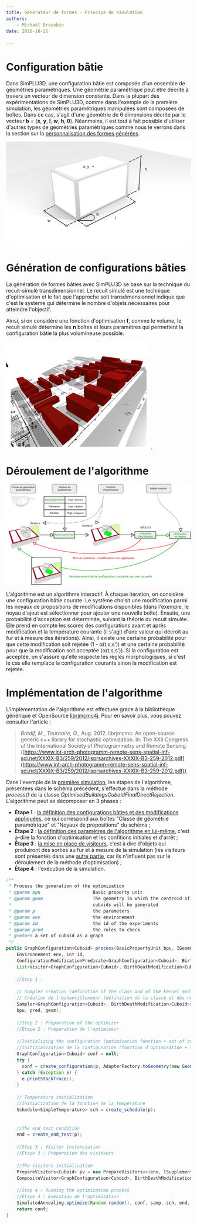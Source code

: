 ```yaml
---
title: Générateur de formes - Principe de simulation
authors:
    - Mickaël Brasebin
date: 2018-10-26

---
```

# Configuration bâtie

Dans SimPLU3D, une configuration bâtie est composée d'un ensemble de géométries paramétriques. Une géométrie paramétrique peut être décrite à travers un vecteur de dimension constante. Dans la plupart des expérimentations de SimPLU3D, comme dans l'exemple de la première simulation, les géométries paramétriques manipulées sont composées de boîtes. Dans ce cas, s'agit d'une géométrie de 6 dimensions décrite par le vecteur **b** = (**x**, **y**, **l**, **w**, **h**, **θ**). Néanmoins, il est tout à fait possible d'utiliser d'autres types de géométries paramétriques comme nous le verrons dans la section sur la [personnalisation des formes générées](custom-generator.md).

![Image représentant une boîte](img/boite.png)

# Génération de configurations bâties

La génération de formes bâties avec SimPLU3D se base sur la technique du recuit-simulé transdimensionnel. Le recuit simulé est une technique d'optimisation et le fait que l'approche soit transdimensionnel indique que c'est le système qui détermine le nombre d'objets nécessaires pour atteindre l'objectif.

Ainsi, si on considère une fonction d'optimisation **f**, comme le volume, le recuit simulé détermine les **n** boîtes et leurs paramètres qui permettent la configuration bâtie la plus volumineuse possible.

![Image représentant une boîte](img/configuration.png)
.

# Déroulement de l'algorithme

![Image montrant le principe](img/principe.png)

L'algorithme est un algorithme interactif. À chaque itération, on considère une configuration bâtie courate. Le système choisit une modification parmi les noyaux de propositions de modifications disponibles (dans l'exemple, le noyau d'ajout est sélectionner pour ajouter une nouvelle boîte). Ensuite, une probabilité d'acception est déterminée, suivant la théorie du recuit simulée. Elle prend en compte les scores des configurations avant et après modification et la température courante (il s'agit d'une valeur qui décroit au fur et à mesure des itérations). Ainsi, il existe une certaine probabilité pour que cette modification soit rejetée (1 - α(t,s,s’)) et une certaine probabilité pour que la modification soit acceptée (α(t,s,s’)). Si la configuration est acceptée, on s'assure qu'elle respecte les règles morphologiques, si c'est le cas elle remplace la configuration courante sinon la modification est rejetée.

# Implémentation de l'algorithme

L'implémentation de l'algorithme est effectuée grace à la bibliothèque générique et OpenSource [librjmcmc4j](https://github.com/IGNF/librjmcmc4j). Pour en savoir plus, vous pouvez consulter l'article :
> *Brédif, M., Tournaire, O.*, Aug. 2012. librjmcmc: An open-source generic c++ library for stochastic optimization. In: The XXII Congress of the International Society of Photogrammetry and Remote Sensing. ([https://www.int-arch-photogramm-remote-sens-spatial-inf-sci.net/XXXIX-B3/259/2012/isprsarchives-XXXIX-B3-259-2012.pdf](https://www.int-arch-photogramm-remote-sens-spatial-inf-sci.net/XXXIX-B3/259/2012/isprsarchives-XXXIX-B3-259-2012.pdf))

Dans l'exemple de la [première simulation](../begin/first_simulation.md), les étapes de l'algorithme, présentées dans le schéma précédent, s'effectue dans la méthode *process()* de la classe *OptimisedBuildingsCuboidFinalDirectRejection*. L'algorithme peut se décomposer en 3 phases :

- **Étape 1** : [la définition des configurations bâties et des modifications appliquées](custom-generator.md), ce qui correspond aux boîtes "Classe de géométrie paramétrique" et "Noyaux de propositions" du schéma ;
- **Étape 2** : [la définition des paramètres de l'algorithme en lui-même](custom-optimisation.md), c'est à-dire la fonction d'optimisation et les confitions initiales et d'arrêt ;
- **Étape 3** : [la mise en place de visiteurs](), c'est à dire d'objets qui produiront des sorties au fur et à mesure de la simulation (les visiteurs sont présentés dans une [autre partie](../visitor/intro.md), car ils n'influent pas sur le déroulement de la méthode d'optimisation) ;
- **Étape 4** : l'exécution de la simulation.


```JAVA
/**
 * Process the generation of the optimization
 * @param bpu                    Basic property unit
 * @param geom                   The geometry in which the centroid of the
 *                               cuboids will be generated
 * @param p                      the parameters
 * @param env                    the environement
 * @param id                     the id of the experiments
 * @param pred                   the rules to check
 * @return a set of cuboid as a graph
 */
public GraphConfiguration<Cuboid> process(BasicPropertyUnit bpu, IGeometry geom, SimpluParameters p,
    Environnement env, int id,
    ConfigurationModificationPredicate<GraphConfiguration<Cuboid>, BirthDeathModification<Cuboid>> pred,
    List<Visitor<GraphConfiguration<Cuboid>, BirthDeathModification<Cuboid>>> lSupplementaryVisitors) {

    //Step 1 :

    // Sampler creation (definition of the class and of the kernel modifications)
    // Création de l'échantilloneeur (définition de la classe et des noyaux de modifications)
    Sampler<GraphConfiguration<Cuboid>, BirthDeathModification<Cuboid>> samp = create_sampler(Random.random(), p,
    bpu, pred, geom);

    //Step 2 : Preparation of the optimizer
    //Étape 2 : Préparation de l'optimiseur

    //Initializing the configuration (optimisation function + set of cuboid)
    //Initizialization de la configuration (fonction d'optimisation + stock les cuboids de la configuration courante
    GraphConfiguration<Cuboid> conf = null;
    try {
      conf = create_configuration(p, AdapterFactory.toGeometry(new GeometryFactory(), bpu.getGeom()), bpu);
    } catch (Exception e) {
      e.printStackTrace();
    }

    // Temperature initialization
    //Initialization de la fonction de la température
    Schedule<SimpleTemperature> sch = create_schedule(p);


    //The end test condition
    end = create_end_test(p);

    //Step 3 : Visitor instanciation
    //Étape 3 : Préparation des visiteurs

    //The visitors initialisation
    PrepareVisitors<Cuboid> pv = new PrepareVisitors<>(env, lSupplementaryVisitors);
    CompositeVisitor<GraphConfiguration<Cuboid>, BirthDeathModification<Cuboid>> mVisitor = pv.prepare(p, id);

    //Step 4 : Running the optimization process
    //Étape 4 : Exécution de l'optimization
    SimulatedAnnealing.optimize(Random.random(), conf, samp, sch, end, mVisitor);
    return conf;
}
```
